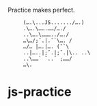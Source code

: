  Practice makes perfect.

         (….\...JS......./….)
         .\….\…….……/…./
         ..\….\………../…./
         …\…/;¯.|.¯`\…. /
         …/… |….|…. (¯`\
         ..|…..|;¯.|;¯.|\.. ..\
         ..\……` ¯..¯ ;……/
         …\.

# js-practice
